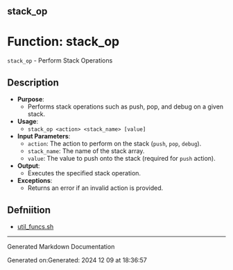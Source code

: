 ## stack_op
# Function: stack_op
`stack_op` - Perform Stack Operations
## Description
- **Purpose**:
  - Performs stack operations such as push, pop, and debug on a given stack.
- **Usage**: 
  - `stack_op <action> <stack_name> [value]`
- **Input Parameters**: 
  - `action`: The action to perform on the stack (`push`, `pop`, `debug`).
  - `stack_name`: The name of the stack array.
  - `value`: The value to push onto the stack (required for `push` action).
- **Output**: 
  - Executes the specified stack operation.
- **Exceptions**: 
  - Returns an error if an invalid action is provided.

## Defniition 

* [util_funcs.sh](/bin/shinclude/util_funcs.sh/util_funcs_sh.md)


---

Generated Markdown Documentation

Generated on:Generated: 2024 12 09 at 18:36:57
